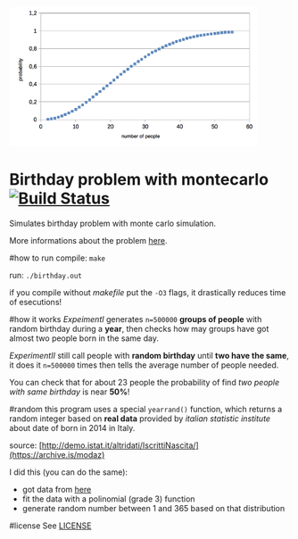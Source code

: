 ![Graph](graph.png "graph of data generated")

# Birthday problem with montecarlo [![Build Status](https://travis-ci.org/fvalle1/birthday.svg?branch=master)](https://travis-ci.org/fvalle1/birthday)
Simulates birthday problem with monte carlo simulation.

More informations about the problem [here](https://duckduckgo.com/?q=birthday+problem).

#how to run
compile: `make`

run: `./birthday.out`

if you compile without *makefile* put the `-O3` flags, it drastically reduces time of esecutions!

#how it works
*ExpeimentI* generates `n=500000` **groups of people** with random birthday during a **year**, then checks how may groups have got almost two people born in the same day.

*ExperimentII* still call people with **random birthday** until **two have the same**, it does it `n=500000` times then tells the average number of people needed.

You can check that for about 23 people the probability of find *two people with same birthday* is near **50%**!

#random
this program uses a special `yearrand()` function, which returns a random integer based on **real data** provided by *italian statistic institute* about date of born in 2014 in Italy.

source: [http://demo.istat.it/altridati/IscrittiNascita/](https://archive.is/modaz)

I did this (you can do the same):
* got data from [here](http://demo.istat.it/altridati/IscrittiNascita/2014/T2.8.xls)
* fit the data with a polinomial (grade 3) function
* generate random number between 1 and 365 based on that distribution

#license
See [LICENSE](LICENSE)
